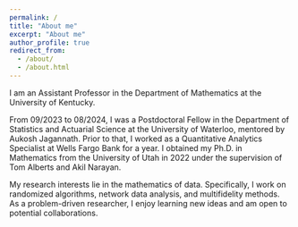 ```yaml
---
permalink: /
title: "About me"
excerpt: "About me"
author_profile: true
redirect_from: 
  - /about/
  - /about.html
---
```

<p>
I am an Assistant Professor in the Department of Mathematics at the University of Kentucky. 
</p>

<p>
From 09/2023 to 08/2024, I was a Postdoctoral Fellow in the Department of Statistics and Actuarial Science at the University of Waterloo, mentored by <a href="https://aukosh.github.io/" style="text-decoration: none;">Aukosh Jagannath</a>. Prior to that, I worked as a Quantitative Analytics Specialist at Wells Fargo Bank for a year. I obtained my Ph.D. in Mathematics from the University of Utah in 2022 under the supervision of <a href="https://www.math.utah.edu/~alberts/" style="text-decoration: none;">Tom Alberts</a> and <a href="https://www.sci.utah.edu/~akil/index.html" style="text-decoration: none;">Akil Narayan</a>.
</p>

<p>
My research interests lie in the mathematics of data. Specifically, I work on randomized algorithms, network data analysis, and multifidelity methods. As a problem-driven researcher, I enjoy learning new ideas and am open to potential collaborations.
</p>

<p>


</p>

<p>




</p>


<p>

  
</p>


<p>


  
</p>




<script type='text/javascript' id='clustrmaps' src='//cdn.clustrmaps.com/map_v2.js?cl=080808&w=230&t=n&d=2oex5D8qKbBfWJUKlE7fKLMjNMnbSwuTVbAniKBUy8w&co=ffffff&cmo=3acc3a&cmn=ff5353&ct=808080'></script>

